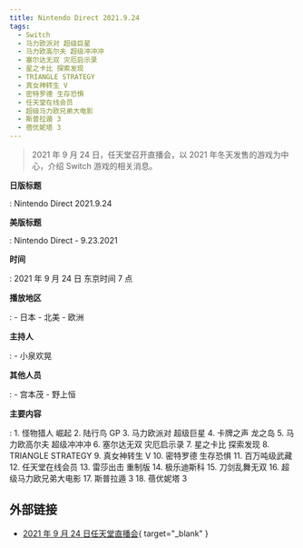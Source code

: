 ```yaml
---
title: Nintendo Direct 2021.9.24
tags:
  - Switch
  - 马力欧派对 超级巨星
  - 马力欧高尔夫 超级冲冲冲
  - 塞尔达无双 灾厄启示录
  - 星之卡比 探索发现
  - TRIANGLE STRATEGY
  - 真女神转生 V
  - 密特罗德 生存恐惧
  - 任天堂在线会员
  - 超级马力欧兄弟大电影
  - 斯普拉遁 3
  - 蓓优妮塔 3
---
```


> 2021 年 9 月 24 日，任天堂召开直播会，以 2021 年冬天发售的游戏为中心，介绍 Switch 游戏的相关消息。

**日版标题**

:   Nintendo Direct 2021.9.24

**美版标题**

:   Nintendo Direct - 9.23.2021

**时间**

:   2021 年 9 月 24 日 东京时间 7 点

**播放地区**

:   - 日本
    - 北美
    - 欧洲

**主持人**

:   - 小泉欢晃

**其他人员**

:   - 宫本茂
    - 野上恒

**主要内容**

:   1. 怪物猎人 崛起
    2. 陆行鸟 GP
    3. 马力欧派对 超级巨星
    4. 卡牌之声 龙之岛
    5. 马力欧高尔夫 超级冲冲冲
    6. 塞尔达无双 灾厄启示录
    7. 星之卡比 探索发现
    8. TRIANGLE STRATEGY
    9. 真女神转生 V
    10. 密特罗德 生存恐惧
    11. 百万吨级武藏
    12. 任天堂在线会员
    13. 雷莎出击 重制版
    14. 极乐迪斯科
    15. 刀剑乱舞无双
    16. 超级马力欧兄弟大电影
    17. 斯普拉遁 3
    18. 蓓优妮塔 3

## 外部链接

- [2021 年 9 月 24 日任天堂直播会](https://www.bilibili.com/video/BV1eq4y1P7Si/){ target="_blank" }
